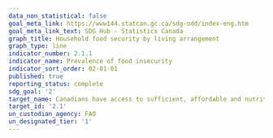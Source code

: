 ```yaml
---
data_non_statistical: false
goal_meta_link: https://www144.statcan.gc.ca/sdg-odd/index-eng.htm
goal_meta_link_text: SDG Hub - Statistics Canada
graph_title: Household food security by living arrangement
graph_type: line
indicator_number: 2.1.1
indicator_name: Prevalence of food insecurity
indicator_sort_order: 02-01-01
published: true
reporting_status: complete
sdg_goal: '2'
target_name: Canadians have access to sufficient, affordable and nutritious food
target_id: '2.1'
un_custodian_agency: FAO
un_designated_tier: '1'
---
```

